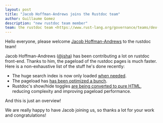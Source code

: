 ```yaml
---
layout: post
title: "Jacob Hoffman-Andrews joins the Rustdoc team"
author: Guillaume Gomez
description: "new rustdoc team member"
team: the rustdoc team <https://www.rust-lang.org/governance/teams/dev-tools#rustdoc>
---
```


Hello everyone, please welcome [Jacob Hoffman-Andrews][@jsha] to the rustdoc team!

Jacob Hoffman-Andrews ([@jsha]) has been contributing a lot on rustdoc front-end. Thanks to him, the pageload of the rustdoc pages is much faster. Here is a non-exhaustive list of the stuff he's done recently:

 * The huge search index is now only loaded [when needed](https://github.com/rust-lang/rust/pull/82310).
 * The pageload has [has been optimized a bunch](https://github.com/rust-lang/rust/pull/82315).
 * Rustdoc's show/hide toggles [are being converted to pure HTML](https://github.com/rust-lang/rust/issues/83332), reducing complexity and improving pageload performance.

And this is just an overview!

We are really happy to have Jacob joining us, so thanks a lot for your work and congratulations!

[@jsha]: https://github.com/jsha
